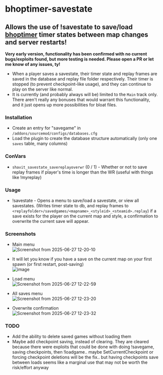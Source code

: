 # bhoptimer-savestate
## Allows the use of !savestate to save/load [bhoptimer](https://github.com/shavitush/bhoptimer) timer states between map changes and server restarts!

**Very early version, functionality has been confirmed with no current bugs/exploits found, but more testing is needed. Please open a PR or let me know of any issues, ty!**

- When a player saves a savestate, their timer state and replay frames are saved in the database and replay file folder respectively. Their timer is stopped (to prevent checkpoint-like usage), and they can continue to play on the server like normal.
- It is currently (and probably always will be) limited to the `Main` track only. There aren't really any bonuses that would warrant this functionality, and it just opens up more possibilities for bloat files.

### Installation
- Create an entry for "savegame" in `/addons/sourcemod/configs/databases.cfg`
- Load the plugin to create the database structure automatically (only one `saves` table, many columns)

### ConVars
- `shavit_savestate_savereplayoverwr` (0 / 1) - Whether or not to save replay frames if player's time is longer than the WR (useful with things like !myreplay)

### Usage
- !savestate - Opens a menu to save/load a savestate, or view all savestates. (Writes timer state to db, and replay frames to `<replayfolder>/savedgames/<mapname>_<styleid>_<steamid>.replay`) if a save exists for the player on the current map and style, a confirmation to overwrite the current save will appear.

### Screenshots
- Main menu
<br>![Screenshot from 2025-06-27 12-20-10](https://github.com/user-attachments/assets/032c0baf-20de-428b-aad1-97145bd24e94)


- It will let you know if you have a save on the current map on your first spawn (or first restart, post-saving)
<br>![image](https://github.com/user-attachments/assets/becbbd01-2600-47dc-8488-46f3e24c056d)


- Load menu
<br>![Screenshot from 2025-06-27 12-22-59](https://github.com/user-attachments/assets/7b62ebc3-c802-4bab-a353-88e5197ad2b6)


- All saves menu
<br>![Screenshot from 2025-06-27 12-23-20](https://github.com/user-attachments/assets/d8c3867c-ec6a-4dc2-88e3-fc1fe70dbe5c)

- Overwrite confirmation
<br>![Screenshot from 2025-06-27 12-23-32](https://github.com/user-attachments/assets/d9a16c76-3514-4574-ae3c-e45a18288bd0)


### TODO
- Add the ability to delete saved games without loading them
- Maybe add checkpoint saving, instead of clearing. They are cleared because there were exploits that could be done with doing !savegame, saving checkpoints, then !loadgame.. maybe SetCurrentCheckpoint or forcing checkpoint deletions will be the fix.. but having checkpoints save between loads seems like a marginal use that may not be worth the risk/effort anyway
